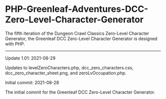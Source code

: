 # PHP-Greenleaf-Adventures-DCC-Zero-Level-Character-Generator
The fifth iteration of the Dungeon Crawl Classics Zero-Level Character Generator, the Greenleaf DCC Zero-Level Character Generator is designed with PHP.

---------------

Update 1.01: 2021-08-29

Updates to levelZeroCharacters.php, dcc_zero_characters.css, dcc_zero_character_sheet.png, and zeroLvOccupation.php.


Initial commit: 2021-08-28

The initial commit for the Greenleaf DCC Zero-Level Character Generator.
